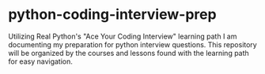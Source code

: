 # python-coding-interview-prep
 Utilizing Real Python's "Ace Your Coding Interview" learning path I am documenting my preparation for python interview questions. This repository will be organized by the courses and lessons found with the learning path for easy navigation.
